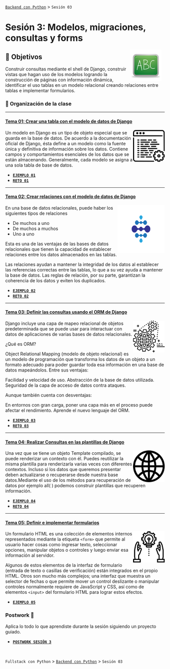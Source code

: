 [`Backend con Python`](../Readme.md) > `Sesión 03`
# Sesión 3: Modelos, migraciones, consultas y forms

<img src="img/pizarron.png" align="right" height="100" width="100" hspace="10">

## :dart: Objetivos

Construir consultas mediante el shell de Django, construir vistas que hagan uso de los modelos logrando la construcción de páginas con información dinámica, identificar el uso tablas en un modelo relacional creando relaciones entre tablas e implementar formularios.

### 📂 Organización de la clase
***


#### <ins>Tema 01: Crear una tabla con el modelo de datos de Django</ins>
<img src="img/imagen1.png" align="right" height="100" width="100">

Un modelo en Django es un tipo de objeto especial que se guarda en la base de datos. De acuerdo a la documentación oficial de Django, ésta define a un modelo como la fuente única y definitiva de información sobre los datos. Contiene campos y comportamientos esenciales de los datos que se están almacenando. Generalmente, cada modelo se asigna a una sola tabla de base de datos.


   - [**`EJEMPLO 01`**](Ejemplo-01)
   - [**`RETO 01`**](Reto-01)

***
#### <ins>Tema 02: Crear relaciones con el modelo de datos de Django</ins>
<img src="img/imagen2.png" align="right" height="150" width="150">


En una base de datos relacionales, puede haber los siguientes tipos de relaciones

- De muchos a uno
- De muchos a muchos
- Uno a uno

Esta es una de las ventajas de las bases de datos relacionales que tienen la capacidad de establecer relaciones entre los datos almacenados en las tablas.

Las relaciones ayudan a mantener la integridad de los datos al establecer las referencias correctas entre las tablas, lo que a su vez ayuda a mantener la base de datos. Las reglas de relación, por su parte, garantizan la coherencia de los datos y eviten los duplicados.

   - [**`EJEMPLO 02`**](Ejemplo-02)
   - [**`RETO 02`**](Reto-02)

***
#### <ins>Tema 03: Definir las consultas usando el ORM de Django</ins>
<img src="img/imagen3.png" align="right" height="100" width="100">


Django incluye una capa de mapeo relacional de objetos predeterminada que se puede usar para interactuar con datos de aplicaciones de varias bases de datos relacionales.

¿Qué es ORM?

Object Relational Mapping (modelo de objeto relacional) es un modelo de programación que transforma los datos de un objeto a un formato adecuado para poder guardar toda esa información en una base de datos mapeándolos.  Entre sus ventajas:

Facilidad y velocidad de uso.
Abstracción de la base de datos utilizada.
Seguridad de la capa de acceso de datos contra ataques.

Aunque también cuenta con desventajas:

En entornos con gran carga, poner una capa más en el proceso puede afectar el rendimiento.
Aprende el nuevo lenguaje del ORM.



   - [**`EJEMPLO 03`**](Ejemplo-03)
   - [**`RETO 03`**](Reto-03)

***
#### <ins>Tema 04: Realizar Consultas en las plantillas de Django</ins>
<img src="img/imagen4.png" align="right" height="100" width="100">

Una vez que se tiene un objeto Template compilado, se puede renderizar un contexto con él. Puedes reutilizar la misma plantilla para renderizarla varias veces con diferentes contextos. Incluso si los datos que queremos presentar deben actualizarse o recuperarse desde nuestra base datos.Mediante el uso de los métodos para recuperación de datos por ejemplo all( ) podemos construir plantillas que recuperen información.



   - [**`EJEMPLO 04`**](Ejemplo-04)
   - [**`RETO 04`**](Reto-04)

***
#### <ins>Tema 05: Definir e implementar formularios</ins>
<img src="img/imagen5.png" align="right" height="100" width="100">

Un formulario HTML es una colección de elementos internos representados mediante la etiqueta `<form>` que permite al usuario hacer cosas como ingresar texto, seleccionar opciones, manipular objetos o controles y luego enviar esa información al servidor.

Algunos de estos elementos de la interfaz de formulario (entrada de texto o casillas de verificación) están integrados en el propio HTML. Otros son mucho más complejos; una interfaz que muestra un selector de fechas o que permite mover un control deslizante o manipular controles normalmente requiere de JavaScript y CSS, así como de elementos `<input>` del formulario HTML para lograr estos efectos.


   - [**`EJEMPLO 05`**](Ejemplo-05)


### Postwork :memo:
Aplica lo todo lo que aprendiste durante la sesión siguiendo un proyecto guiado.

- [**`POSTWORK SESIÓN 3`**](Postwork/Readme.md)

<br/>



`Fullstack con Python` > [`Backend con Python`](../Readme.md) > `Sesión 03`
